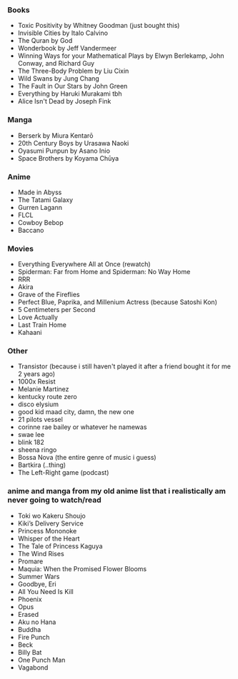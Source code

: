 ### Books
- Toxic Positivity by Whitney Goodman (just bought this)
- Invisible Cities by Italo Calvino
- The Quran by God
- Wonderbook by Jeff Vandermeer
- Winning Ways for your Mathematical Plays by Elwyn Berlekamp, John Conway, and Richard Guy
- The Three-Body Problem by Liu Cixin 
- Wild Swans by Jung Chang
- The Fault in Our Stars by John Green
- Everything by Haruki Murakami tbh
- Alice Isn't Dead by Joseph Fink

### Manga
- Berserk by Miura Kentarō
- 20th Century Boys by Urasawa Naoki
- Oyasumi Punpun by Asano Inio
- Space Brothers by Koyama Chūya

### Anime
- Made in Abyss
- The Tatami Galaxy
- Gurren Lagann
- FLCL
- Cowboy Bebop
- Baccano

### Movies
- Everything Everywhere All at Once (rewatch)
- Spiderman: Far from Home and Spiderman: No Way Home
- RRR
- Akira
- Grave of the Fireflies
- Perfect Blue, Paprika, and Millenium Actress (because Satoshi Kon)
- 5 Centimeters per Second
- Love Actually
- Last Train Home
- Kahaani

### Other
- Transistor (because i still haven't played it after a friend bought it for me 2 years ago)
- 1000x Resist
- Melanie Martinez
- kentucky route zero
- disco elysium
- good kid maad city, damn, the new one
- 21 pilots vessel
- corinne rae bailey or whatever he namewas
- swae lee
- blink 182
- sheena ringo
- Bossa Nova (the entire genre of music i guess)
- Bartkira (..thing)
- The Left-Right game (podcast)

### anime and manga from my old anime list that i realistically am never going to watch/read
- Toki wo Kakeru Shoujo 
- Kiki’s Delivery Service
- Princess Mononoke
- Whisper of the Heart
- The Tale of Princess Kaguya
- The Wind Rises
- Promare
- Maquia: When the Promised Flower Blooms
- Summer Wars
- Goodbye, Eri
- All You Need Is Kill
- Phoenix
- Opus
- Erased
- Aku no Hana
- Buddha
- Fire Punch
- Beck
- Billy Bat
- One Punch Man
- Vagabond
